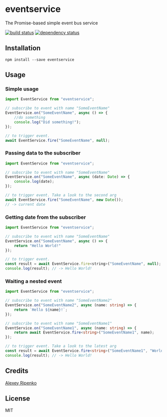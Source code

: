 # eventservice

The Promise-based simple event bus service

[![build status](https://secure.travis-ci.org/AlexeyRipenko/eventservice.svg)](http://travis-ci.org/AlexeyRipenko/eventservice)
[![dependency status](https://david-dm.org/AlexeyRipenko/eventservice.svg)](https://david-dm.org/AlexeyRipenko/eventservice)

## Installation

```
npm install --save eventservice
```

## Usage

### Simple usage
```js
import EventService from "eventservice";

// subscribe to event with name "SomeEventName"
EventService.on("SomeEventName", async () => {
    //do something
    console.log("Did something!");
});

// to trigger event.
await EventService.fire("SomeEventName", null);
```

### Passing data to the subscriber
```js
import EventService from "eventservice";

// subscribe to event with name "SomeEventName"
EventService.on("SomeEventName", async (date: Date) => {
    console.log(date);
});

// to trigger event. Take a look to the second arg
await EventService.fire("SomeEventName", new Date());
// -> current date
```

### Getting date from the subscriber
```js
import EventService from "eventservice";

// subscribe to event with name "SomeEventName"
EventService.on("SomeEventName", async () => {
    return "Hello World!"
});

// to trigger event.
const result = await EventService.fire<string>("SomeEventName", null);
console.log(result); // -> Hello World!
```

### Waiting a nested event
```ts
import EventService from "eventservice";

// subscribe to event with name "SomeEventName2"
EventService.on("SomeEventName2", async (name: string) => {
    return `Hello ${name}!`;
});

// subscribe to event with name "SomeEventName1"
EventService.on("SomeEventName1", async (name: string) => {
    return await EventService.fire<string>("SomeEventName1", name);
});

// to trigger event. Take a look to the latest arg
const result = await EventService.fire<string>("SomeEventName1", "World", true);
console.log(result); // -> Hello World!
```

## Credits
[Alexey Ripenko](https://github.com/AlexeyRipenko/)

## License

MIT
